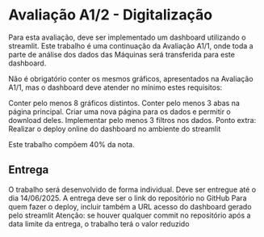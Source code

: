 # Avaliação A1/2 - Digitalização

Para esta avaliação, deve ser implementado um dashboard utilizando o streamlit. Este trabalho é uma continuação da Avaliação A1/1, onde toda a parte de análise dos dados das Máquinas será transferida para este dashboard.


Não é obrigatório conter os mesmos gráficos, apresentados na Avaliação A1/1, mas o dashboard deve atender no mínimo estes requisitos:

Conter pelo menos 8 gráficos distintos.
Conter pelo menos 3 abas na página principal.
Criar uma nova página para os dados e permitir o download deles.
Implementar pelo menos 3 filtros nos dados.
Ponto extra: Realizar o deploy online do dashboard no ambiente do streamlit 

Este trabalho compõem 40% da nota.

## Entrega

O trabalho será desenvolvido de forma individual.
Deve ser entregue até o dia 14/06/2025.
A entrega deve ser o link do repositório no GitHub
Para quem fazer o deploy, incluir também a URL acesso do dashboard gerado pelo streamlit
Atenção: se houver qualquer commit no repositório após a data limite da entrega, o trabalho terá o valor reduzido